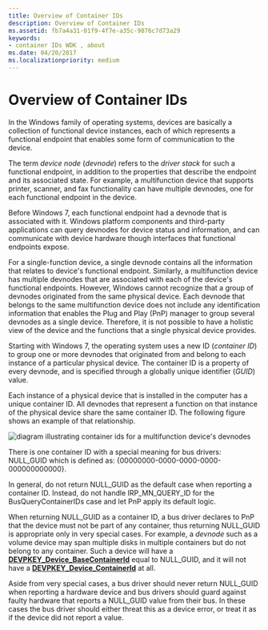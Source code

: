 ```yaml
---
title: Overview of Container IDs
description: Overview of Container IDs
ms.assetid: fb7a4a31-01f9-4f7e-a35c-9076c7d73a29
keywords:
- container IDs WDK , about
ms.date: 04/20/2017
ms.localizationpriority: medium
---
```


# Overview of Container IDs


In the Windows family of operating systems, devices are basically a collection of functional device instances, each of which represents a functional endpoint that enables some form of communication to the device.

The term *device node* (*devnode*) refers to the *driver stack* for such a functional endpoint, in addition to the properties that describe the endpoint and its associated state. For example, a multifunction device that supports printer, scanner, and fax functionality can have multiple devnodes, one for each functional endpoint in the device.

Before Windows 7, each functional endpoint had a devnode that is associated with it. Windows platform components and third-party applications can query devnodes for device status and information, and can communicate with device hardware though interfaces that functional endpoints expose.

For a single-function device, a single devnode contains all the information that relates to device's functional endpoint. Similarly, a multifunction device has multiple devnodes that are associated with each of the device's functional endpoints. However, Windows cannot recognize that a group of devnodes originated from the same physical device. Each devnode that belongs to the same multifunction device does not include any identification information that enables the Plug and Play (PnP) manager to group several devnodes as a single device. Therefore, it is not possible to have a holistic view of the device and the functions that a single physical device provides.

Starting with Windows 7, the operating system uses a new ID (*container ID*) to group one or more devnodes that originated from and belong to each instance of a particular physical device. The container ID is a property of every devnode, and is specified through a globally unique identifier (*GUID*) value.

Each instance of a physical device that is installed in the computer has a unique container ID. All devnodes that represent a function on that instance of the physical device share the same container ID. The following figure shows an example of that relationship.

![diagram illustrating container ids for a multifunction device's devnodes](images/containerid-1.png)

There is one container ID with a special meaning for bus drivers: NULL_GUID which is defined as: {00000000-0000-0000-0000-000000000000}.

In general, do not return NULL_GUID as the default case when reporting a container ID. Instead, do not handle IRP_MN_QUERY_ID for the BusQueryContainerIDs case and let PnP apply its default logic.

When returning NULL_GUID as a container ID, a bus driver declares to PnP that the device must not be part of any container, thus returning NULL_GUID is appropriate only in very special cases. For example, a *devnode* such as a volume device may span multiple disks in multiple containers but do not belong to any container. Such a device will have a [**DEVPKEY_Device_BaseContainerId**](./devpkey-device-basecontainerid.md) equal to NULL_GUID, and it will not have a [**DEVPKEY_Device_ContainerId**](./devpkey-device-containerid.md) at all.

Aside from very special cases, a bus driver should never return NULL_GUID when reporting a hardware device and bus drivers should guard against faulty hardware that reports a NULL_GUID value from their bus. In these cases the bus driver should either threat this as a device error, or treat it as if the device did not report a value.

 

